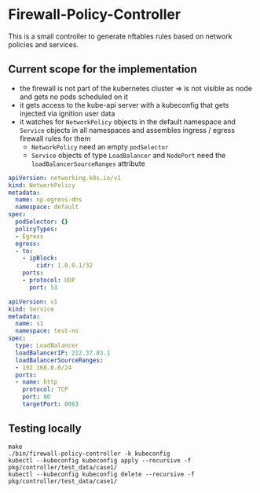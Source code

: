 # Firewall-Policy-Controller

This is a small controller to generate nftables rules based on network policies and services.

## Current scope for the implementation
- the firewall is not part of the kubernetes cluster
    => is not visible as node and gets no pods scheduled on it
- it gets access to the kube-api server with a kubeconfig that gets injected via ignition user data
- it watches for `NetworkPolicy` objects in the default namespace  and `Service` objects in all namespaces and assembles ingress / egress firewall rules for them
    - `NetworkPolicy` need an empty `podSelector`
    - `Service` objects of type `LoadBalancer` and `NodePort` need the `loadBalancerSourceRanges` attribute

```yaml
apiVersion: networking.k8s.io/v1
kind: NetworkPolicy
metadata:
  name: np-egress-dns
  namespace: default
spec:
  podSelector: {}
  policyTypes:
  - Egress
  egress:
  - to:
    - ipBlock:
        cidr: 1.0.0.1/32
    ports:
    - protocol: UDP
      port: 53

```

```yaml
apiVersion: v1
kind: Service
metadata:
  name: s1
  namespace: test-ns
spec:
  type: LoadBalancer
  loadBalancerIP: 212.37.83.1
  loadBalancerSourceRanges:
  - 192.168.0.0/24
  ports:
  - name: http
    protocol: TCP
    port: 80
    targetPort: 8063
```

## Testing locally

```
make
./bin/firewall-policy-controller -k kubeconfig
kubectl --kubeconfig kubeconfig apply --recursive -f pkg/controller/test_data/case1/
kubectl --kubeconfig kubeconfig delete --recursive -f pkg/controller/test_data/case1/
```
